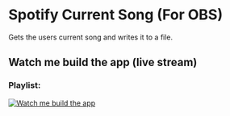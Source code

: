 # Spotify Current Song (For OBS)
Gets the users current song and writes it to a file.

## Watch me build the app (live stream)

### Playlist:
[![Watch me build the app](https://img.youtube.com/vi/GkkEfTrumYI/0.jpg)](https://www.youtube.com/watch?v=GkkEfTrumYI&list=PLtB5E_brMhWWp9-N2DhBDULbD9eQ2Ax8R)
